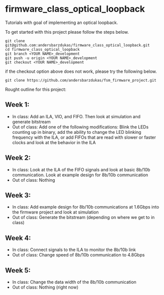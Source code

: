 # firmware_class_optical_loopback
Tutorials with goal of implementing an optical loopback.

To get started with this project please follow the steps below.

```
git clone git@github.com:andersbarzdukas/firmware_class_optical_loopback.git
cd firmware_class_optical_loopback
git branch <YOUR NAME>_development
git push -u origin <YOUR NAME>_development
git checkout <YOUR NAME>_development
```
if the checkout option above does not work, please try the following below.

```
git clone https://github.com/andersbarzdukas/fsm_firmware_project.git
```

Rought outline for this project:

## Week 1: 
- In class: Add an ILA, VIO, and FIFO. Then look at simulation and generate bitstream
- Out of class: Add one of the following modifications: Blink the LEDs counting up in binary, add the ability to change the LED blinking frequency with the ILA, or add FIFOs that are read with slower or faster clocks and look at the behavior in the ILA

## Week 2: 
- In class: Look at the ILA of the FIFO signals and look at basic 8b/10b communication. Look at example design for 8b/10b communication
- Out of class: Nothing

## Week 3: 
- In class: Add example design for 8b/10b communications at 1.6Gbps into the firmware project and look at simulation
- Out of class: Generate the bitstream (depending on where we get to in class)

## Week 4:
- In class: Connect signals to the ILA to monitor the 8b/10b link
- Out of class: Change speed of 8b/10b communication to 4.8Gbps

## Week 5: 
- In class: Change the data width of the 8b/10b communication
- Out of class: Nothing (right now)
